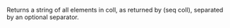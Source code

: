Returns a string of all elements in coll, as returned by (seq coll),
   separated by an optional separator.